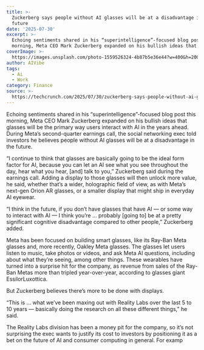 ```yaml
---
title: >-
  Zuckerberg says people without AI glasses will be at a disadvantage in the
  future
date: '2025-07-30'
excerpt: >-
  Echoing sentiments shared in his “superintelligence”-focused blog post this
  morning, Meta CEO Mark Zuckerberg expanded on his bullish ideas that glass...
coverImage: >-
  https://images.unsplash.com/photo-1559526324-4b87b5e36e44?w=400&h=200&fit=crop&auto=format
author: AIVibe
tags:
  - Ai
  - Work
category: Finance
source: >-
  https://techcrunch.com/2025/07/30/zuckerberg-says-people-without-ai-glasses-will-be-at-a-disadvantage-in-the-future/
---
```

Echoing sentiments shared in his “superintelligence”-focused blog post this morning, Meta CEO Mark Zuckerberg expanded on his bullish ideas that glasses will be the primary way users interact with AI in the years ahead. During Meta’s second-quarter earnings call, the social networking exec told investors he believes people without AI glasses will be at a disadvantage in the future.

“I continue to think that glasses are basically going to be the ideal form factor for AI, because you can let an AI see what you see throughout the day, hear what you hear, [and] talk to you,” Zuckerberg said during the earnings call. Adding a display to those glasses will then unlock more value, he said, whether that’s a wider, holographic field of view, as with Meta’s next-gen Orion AR glasses, or a smaller display that might ship in everyday AI eyewear.


	
	




	
	



“I think in the future, if you don’t have glasses that have AI — or some way to interact with AI — I think you’re …  probably [going to] be at a pretty significant cognitive disadvantage compared to other people,” Zuckerberg added.

Meta has been focused on building smart glasses, like its Ray-Ban Meta glasses and, more recently, Oakley Meta glasses. The glasses let users listen to music, take photos or videos, and ask Meta AI questions, including about what they’re seeing, among other things. These wearables have turned into a surprise hit for the company, as revenue from sales of the Ray-Ban Metas more than tripled year-over-year, according to glasses giant EssilorLuxottica. 

But Zuckerberg believes there’s more to be done with displays. 

“This is … what we’ve been maxing out with Reality Labs over the last 5 to 10 years — basically doing the research on all these different things,” he said.

The Reality Labs division has been a money pit for the company, so it’s not surprising the exec wants to justify its cost to investors by positioning it as a bet on the future of AI and consumer computing in general. For examp
